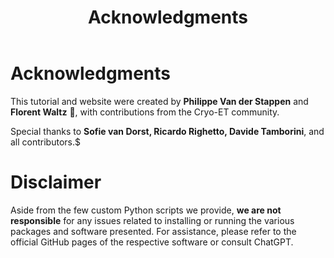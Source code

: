 ﻿---
layout: default
title: "Acknowledgments"
nav_order: 9
---

# Acknowledgments

This tutorial and website were created by **Philippe Van der Stappen** and **Florent Waltz** 💩, with contributions from the Cryo-ET community.

Special thanks to **Sofie van Dorst, Ricardo Righetto, Davide Tamborini**, and all contributors.$

# Disclaimer

Aside from the few custom Python scripts we provide, **we are not responsible** for any issues related to installing or running 
the various packages and software presented. For assistance, please refer to the official GitHub pages of the respective software 
or consult ChatGPT.


